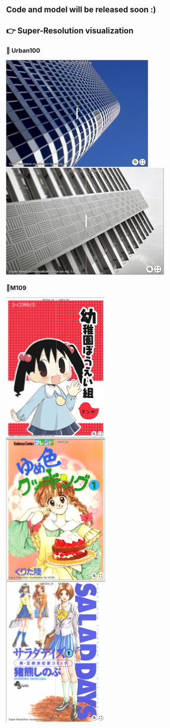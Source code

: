 ## Code and model will be released soon :)

## :point_right: Super-Resolution visualization
### :honeybee: Urban100
[<img src="assert/urban_05.png" height="288px["/>](https://imgsli.com/Mjc0NjUz) [<img src="assert/urban_91.png" height="288px["/>](https://imgsli.com/Mjc0NjUy)
### :dolphin:M109
[<img src="assert/M109_1.png" height="380px["/>](https://imgsli.com/Mjc0NjU5) [<img src="assert/M109_2.png" height="380px["/>](https://imgsli.com/Mjc0NjYw) [<img src="assert/M109_3.png" height="380px["/>](https://imgsli.com/Mjc0NjYx)
